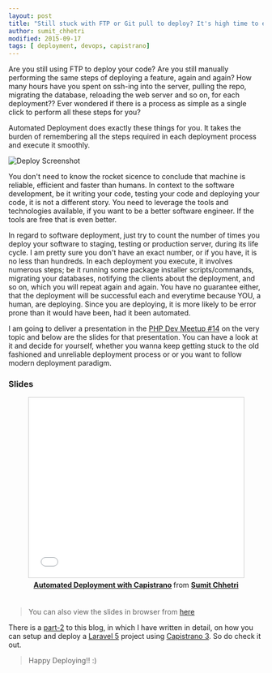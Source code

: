 ```yaml
---
layout: post
title: "Still stuck with FTP or Git pull to deploy? It's high time to embrace Automated Deployment with Capistrano [Slides]"
author: sumit_chhetri
modified: 2015-09-17
tags: [ deployment, devops, capistrano]
---
```


Are you still using FTP to deploy your code? Are you still manually performing the same steps of deploying a feature, again and again? How many hours have you spent on ssh-ing into the server, pulling the repo, migrating the database, reloading the web server and so on, for each deployment?? Ever wondered if there is a process as simple as a single click to perform all these steps for you?

Automated Deployment does exactly these things for you. It takes the burden of remembering all the steps required in each deployment process and execute it smoothly.

![Deploy Screenshot](/images/testing-deployment/deploy-screenshot.png)

<!--more-->

You don't need to know the rocket sicence to conclude that machine is reliable, efficient and faster than humans. In context to the software development, be it writing your code, testing your code and deploying your code, it is not a different story. You need to leverage the tools and technologies available, if you want to be a better software engineer. If the tools are free that is even better.

In regard to software deployment, just try to count the number of times you deploy your software to staging, testing or production server, during its life cycle. I am pretty sure you don't have an exact number, or if you have, it is no less than hundreds. In each deployment you execute, it involves numerous steps; be it running some package installer scripts/commands, migrating your databases, notifying the clients about the deployment, and so on, which you will repeat again and again. You have no guarantee either, that the deployment will be successful each and everytime because YOU, a human, are deploying. Since you are deploying, it is more likely to be error prone than it would have been, had it been automated.

I am going to deliver a presentation in the [PHP Dev Meetup #14](https://developers-nepal.github.io/php/meetups/05-Sep-2015/) on the very topic and below are the slides for that presentation. You can have a look at it and decide for yourself, whether you wanna keep getting stuck to the old fashioned and unreliable deployment process or or you want to follow modern deployment paradigm.

### Slides

<center><iframe src="//www.slideshare.net/slideshow/embed_code/key/2pJCggyg9f24hj" width="425" height="355" frameborder="0" marginwidth="0" marginheight="0" scrolling="no" style="border:1px solid #CCC; border-width:1px; margin-bottom:5px; max-width: 100%;" allowfullscreen> </iframe> <div style="margin-bottom:5px"> <strong> <a href="//www.slideshare.net/SumitChhetri1/automated-deployment-with-capistrano" title="Automated Deployment with Capistrano" target="_blank">Automated Deployment with Capistrano</a> </strong> from <strong><a href="//www.slideshare.net/SumitChhetri1" target="_blank">Sumit Chhetri</a></strong> </div></center>
<br/>

> You can also view the slides in browser from [here](http://shhetri.github.io/capistrano-presentation/)

There is a [part-2](http://blog.yipl.com.np/deploy-laravel5-with-capistrano3/) to this blog, in which I have written in detail, on how you can setup and deploy a [Laravel 5](http://laravel.com/) project using [Capistrano 3](http://capistranorb.com/). So do check it out.

> Happy Deploying!! :)
